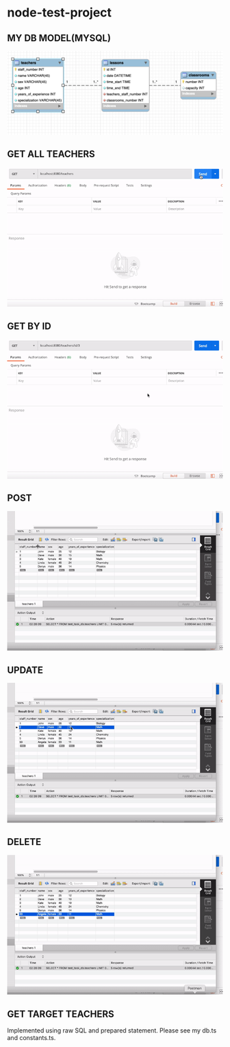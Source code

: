 # node-test-project

## MY DB MODEL(MYSQL)

![alt model](./info/my_model.png)

## GET ALL TEACHERS

![alt demo](./info/get_all.gif)

## GET BY ID

![alt demo](./info/get_by_id.gif)

## POST

![alt demo](./info/post_teacher.gif)

## UPDATE

![alt demo](./info/put_experience.gif)

## DELETE

![alt demo](./info/delete.gif)

## GET TARGET TEACHERS

Implemented using raw SQL and prepared statement.
Please see my db.ts and constants.ts.
